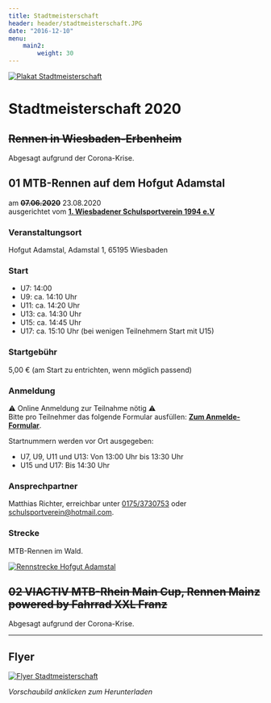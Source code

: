 ```yaml
---
title: Stadtmeisterschaft
header: header/stadtmeisterschaft.JPG
date: "2016-12-10"
menu: 
    main2:
        weight: 30
---
```


[![Plakat  Stadtmeisterschaft](stadtmeisterschaft/plakat_640.png)](stadtmeisterschaft/Stadtmeisterschaft-Plakat.pdf)

# Stadtmeisterschaft 2020

## <strike>Rennen in Wiesbaden-Erbenheim</strike>

<span class="canceled">Abgesagt aufgrund der Corona-Krise.</span>

## 01 MTB-Rennen auf dem Hofgut Adamstal

am <strike>**07.06.2020**</strike> <span class="canceled">23.08.2020</span>  
ausgerichtet vom **[1. Wiesbadener Schulsportverein 1994 e.V](http://www.schulsportverein.de)**

### Veranstaltungsort
Hofgut Adamstal, Adamstal 1, 65195 Wiesbaden  

### Start

* U7: 14:00
* U9: ca. 14:10 Uhr
* U11: ca. 14:20 Uhr
* U13: ca. 14:30 Uhr
* U15: ca. 14:45 Uhr
* U17: ca. 15:10 Uhr (bei wenigen Teilnehmern Start mit U15)  

### Startgebühr
5,00 € (am Start zu entrichten, wenn möglich passend)  

### Anmeldung

⚠️ Online Anmeldung zur Teilnahme nötig ⚠️  
Bitte pro Teilnehmer das folgende Formular ausfüllen: **[Zum Anmelde-Formular](https://forms.gle/9p7SHvkysXUiAt21A)**.

Startnummern werden vor Ort ausgegeben:   

* U7, U9, U11 und U13: Von 13:00 Uhr bis 13:30 Uhr
* U15 und U17: Bis 14:30 Uhr

### Ansprechpartner
Matthias Richter, erreichbar unter [0175/3730753](tel:+491753730753) oder [schulsportverein@hotmail.com](mailto:schulsportverein@hotmail.com).

### Strecke

MTB-Rennen im Wald.

[![Rennstrecke Hofgut Adamstal](stadtmeisterschaft/lageplan-amt_2018.jpg)](stadtmeisterschaft/lageplan-amt_2018.jpg)


## <strike>02 VIACTIV MTB-Rhein Main Cup, Rennen Mainz powered by Fahrrad XXL Franz</strike>

<span class="canceled">Abgesagt aufgrund der Corona-Krise.</span>

---

## Flyer

[![Flyer Stadtmeisterschaft](stadtmeisterschaft/flyer_640.png)](stadtmeisterschaft/Stadtmeisterschaft-Flyer.pdf)

*Vorschaubild anklicken zum Herunterladen*